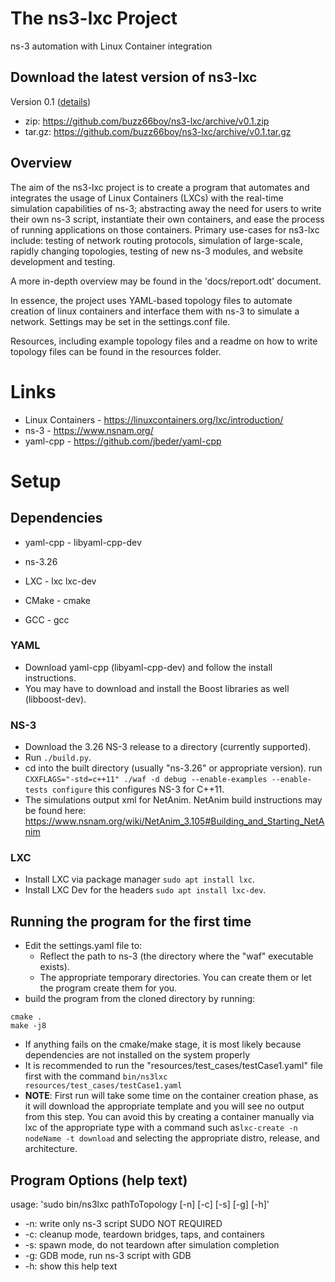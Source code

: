 # The ns3-lxc Project
ns-3 automation with Linux Container integration

## Download the latest version of ns3-lxc
Version 0.1 ([details](https://github.com/buzz66boy/ns3-lxc/releases))
- zip: https://github.com/buzz66boy/ns3-lxc/archive/v0.1.zip
- tar.gz: https://github.com/buzz66boy/ns3-lxc/archive/v0.1.tar.gz

## Overview
The aim of the ns3-lxc project is to create a program that automates and integrates the usage of Linux Containers (LXCs) with the real-time simulation capabilities of ns-3; abstracting away the need for users to write their own ns-3 script, instantiate their own containers, and ease the process of running applications on those containers. Primary use-cases for ns3-lxc include: testing of network routing protocols, simulation of large-scale, rapidly changing topologies, testing of new ns-3 modules, and website development and testing.

A more in-depth overview may be found in the 'docs/report.odt' document.

In essence, the project uses YAML-based topology files to automate creation of linux containers and interface them with ns-3 to simulate a network.
Settings may be set in the settings.conf file.

Resources, including example topology files and a readme on how to write topology files can be found in the resources folder.

# Links
- Linux Containers - https://linuxcontainers.org/lxc/introduction/
- ns-3 - https://www.nsnam.org/
- yaml-cpp - https://github.com/jbeder/yaml-cpp

# Setup
## Dependencies
- yaml-cpp - libyaml-cpp-dev

- ns-3.26

- LXC - lxc lxc-dev

- CMake - cmake

- GCC - gcc

### YAML
- Download yaml-cpp (libyaml-cpp-dev) and follow the install instructions.
- You may have to download and install the Boost libraries as well (libboost-dev).


### NS-3
- Download the 3.26 NS-3 release to a directory (currently supported).
- Run `./build.py`.
- cd into the built directory (usually "ns-3.26" or appropriate version).
run `CXXFLAGS="-std=c++11" ./waf -d debug --enable-examples --enable-tests configure`
this configures NS-3 for C++11.
- The simulations output xml for NetAnim. NetAnim build instructions may be found here: https://www.nsnam.org/wiki/NetAnim_3.105#Building_and_Starting_NetAnim

### LXC
- Install LXC via package manager `sudo apt install lxc`.
- Install LXC Dev for the headers `sudo apt install lxc-dev`.

## Running the program for the first time
- Edit the settings.yaml file to:
  - Reflect the path to ns-3 (the directory where the "waf" executable exists).
  - The appropriate temporary directories. You can create them or let the program create them for you. 
- build the program from the cloned directory by running:
```
cmake .
make -j8
```
- If anything fails on the cmake/make stage, it is most likely because dependencies are not installed on the system properly
- It is recommended to run the "resources/test_cases/testCase1.yaml" file first with the command `bin/ns3lxc resources/test_cases/testCase1.yaml`
- **NOTE**: First run will take some time on the container creation phase, as it will download the appropriate template and you will see no output from this step. You can avoid this by creating a container manually via lxc of the appropriate type with a command such as`lxc-create -n nodeName -t download` and selecting the appropriate distro, release, and architecture.

## Program Options (help text)
usage: 'sudo bin/ns3lxc pathToTopology [-n] [-c] [-s] [-g] [-h]'
- -n: write only ns-3 script SUDO NOT REQUIRED
- -c: cleanup mode, teardown bridges, taps, and containers
- -s: spawn mode, do not teardown after simulation completion
- -g: GDB mode, run ns-3 script with GDB
- -h: show this help text
